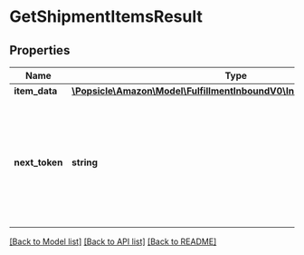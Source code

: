 # GetShipmentItemsResult

## Properties
Name | Type | Description | Notes
------------ | ------------- | ------------- | -------------
**item_data** | [**\Popsicle\Amazon\Model\FulfillmentInboundV0\InboundShipmentItemList**](InboundShipmentItemList.md) |  | [optional] 
**next_token** | **string** | When present and not empty, pass this string token in the next request to return the next response page. | [optional] 

[[Back to Model list]](../../README.md#documentation-for-models) [[Back to API list]](../../README.md#documentation-for-api-endpoints) [[Back to README]](../../README.md)

